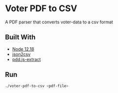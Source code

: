 # Voter PDF to CSV
A PDF parser that converts voter-data to a csv format 

## Built With
* [Node 12.18](https://nodejs.org/en/)
* [json2csv](https://www.npmjs.com/package/json2csv)
* [pdd.js-extract](https://www.npmjs.com/package/pdf.js-extract)

## Run
```sh
./voter-pdf-to-csv <pdf-file>
```
